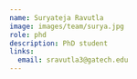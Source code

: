 ```yaml
---
name: Suryateja Ravutla
image: images/team/surya.jpg
role: phd
description: PhD student
links:
  email: sravutla3@gatech.edu
---
```




